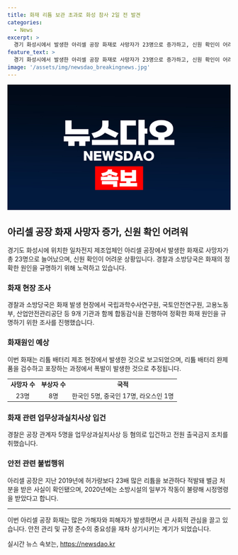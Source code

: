```yaml
---
title: 화재 리튬 보관 초과로 화성 참사 2일 전 발견
categories:
  - News
excerpt: >
  경기 화성시에서 발생한 아리셀 공장 화재로 사망자가 23명으로 증가하고, 신원 확인이 어려운 상황이다. 화재 원인은 리튬 배터리 폭발로 추정되며, 공장 관계자는 업무상과실치사상으로 입건됐다. 특히, 공장은 이번 화재 이틀 전에도 리튬 배터리 화재가 발생했지만 신고하지 않았던 것으로 드러났다. 화재로 극단적인 피해가 발생하면서 정확한 화재원인 규명과 관련 기관들의 조사가 계획되고 있다.
feature_text: >
  경기 화성시에서 발생한 아리셀 공장 화재로 사망자가 23명으로 증가하고, 신원 확인이 어려운 상황이다. 화재 원인은 리튬 배터리 폭발로 추정되며, 공장 관계자는 업무상과실치사상으로 입건됐다. 특히, 공장은 이번 화재 이틀 전에도 리튬 배터리 화재가 발생했지만 신고하지 않았던 것으로 드러났다. 화재로 극단적인 피해가 발생하면서 정확한 화재원인 규명과 관련 기관들의 조사가 계획되고 있다.
image: '/assets/img/newsdao_breakingnews.jpg'
---
```


<p><img src="/assets/img/newsdao_breakingnews.jpg" alt="koreaapp 속보" /></p>

<h2 data-ke-size="size26">아리셀 공장 화재 사망자 증가, 신원 확인 어려워</h2>

<p data-ke-size="size16">경기도 화성시에 위치한 일차전지 제조업체인 아리셀 공장에서 발생한 화재로 사망자가 총 23명으로 늘어났으며, 신원 확인이 어려운 상황입니다. 경찰과 소방당국은 화재의 정확한 원인을 규명하기 위해 노력하고 있습니다.</p>

<h3 data-ke-size="size24">화재 현장 조사</h3>

<p data-ke-size="size16">경찰과 소방당국은 화재 발생 현장에서 국립과학수사연구원, 국토안전연구원, 고용노동부, 산업안전관리공단 등 9개 기관과 함께 합동감식을 진행하여 정확한 화재 원인을 규명하기 위한 조사를 진행했습니다.</p>

<h3 data-ke-size="size24">화재원인 예상</h3>

<p data-ke-size="size16">이번 화재는 리튬 배터리 제조 현장에서 발생한 것으로 보고되었으며, 리튬 배터리 완제품을 검수하고 포장하는 과정에서 폭발이 발생한 것으로 추정됩니다.</p>

<table>
  <tr>
    <td style="text-align: center; height: 17px;"><b>사망자 수</b></td>
    <td style="text-align: center; height: 17px;"><b>부상자 수</b></td>
    <td style="text-align: center; height: 17px;"><b>국적</b></td>
  </tr>
  <tr>
    <td style="text-align: center; height: 17px;">23명</td>
    <td style="text-align: center; height: 17px;">8명</td>
    <td style="text-align: center; height: 17px;">한국인 5명, 중국인 17명, 라오스인 1명</td>
  </tr>
</table>

<h3 data-ke-size="size24">화재 관련 업무상과실치사상 입건</h3>

<p data-ke-size="size16">경찰은 공장 관계자 5명을 업무상과실치사상 등 혐의로 입건하고 전원 출국금지 조치를 취했습니다.</p>

<h3 data-ke-size="size24">안전 관련 불법행위</h3>

<p data-ke-size="size16">아리셀 공장은 지난 2019년에 허가량보다 23배 많은 리튬을 보관하다 적발돼 벌금 처분을 받은 사실이 확인됐으며, 2020년에는 소방시설의 일부가 작동이 불량해 시정명령을 받았다고 합니다.</p>

<hr>

<p data-ke-size="size16">이번 아리셀 공장 화재는 많은 가해자와 피해자가 발생하면서 큰 사회적 관심을 끌고 있습니다. 안전 관리 및 규정 준수의 중요성을 재차 상기시키는 계기가 되었습니다.</p>
실시간 뉴스 속보는, <a href="https://newsdao.kr" rel="dofollow">https://newsdao.kr</a>


